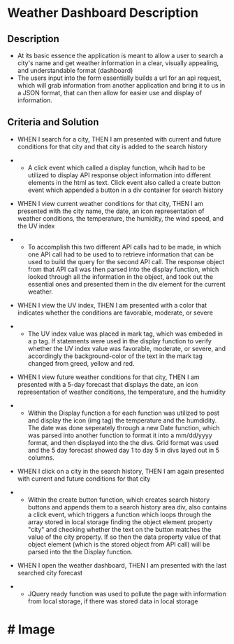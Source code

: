 # Weather Dashboard Description
## Description
* At its basic essence the application is meant to allow a user to search a city's name and get weather information in a clear, visually appealing, and understandable format (dashboard)
* The users input into the form essentially builds a url for an api request, which will grab information from another application and bring it to us in a JSON format, that can then allow for easier use and display of information.
## Criteria and Solution
*   WHEN I search for a city, THEN I am presented with current and future conditions for that city and that city is added to the search history 

* * A click event which called a display function, whcih had to be utilized to display API response object information into different elements in the html as text. Click event also called a create button event which appended a button in a div container for search history

* WHEN I view current weather conditions for that city, THEN I am presented with the city name, the date, an icon representation of weather conditions, the temperature, the humidity, the wind speed, and the UV index

* * To accomplish this two different API calls had to be made, in which one API call had to be used to to 
retrieve information that can be used to build the query for the second API call. The response object from that API call was then parsed into the display function, which looked through all the information in the object, and took out the essential ones and presented them in the div element for the current weather.

* WHEN I view the UV index, THEN I am presented with a color that indicates whether the conditions are favorable, moderate, or severe

* * The UV index value was placed in mark tag, which was embeded in a p tag. If statements were used in the display function to verify whether the UV index value was favorable, moderate, or severe, and accordingly the background-color of the text in the mark tag changed from greed, yellow and red.

* WHEN I view future weather conditions for that city, THEN I am presented with a 5-day forecast that displays the date, an icon representation of weather conditions, the temperature, and the humidity

* * Within the Display function a for each function was utilized to post and display the icon (img tag)
the temperature and the humdidity. The date was done seperately through a new Date function, which was parsed into another function to format it into a mm/dd/yyyy format, and then displayed into the the divs. Grid format was used and the 5 day forecast showed day 1 to day 5 in divs layed out in 5 columns.

* WHEN I click on a city in the search history, THEN I am again presented with current and future conditions for that city

* * Within the create button function, which creates search history buttons and appends them to a search history area div, also contains a click event, which triggers a function which loops through the array stored in local storage finding the object element property "city" and checking whether the text on the button matches the value of the city property. If so then the data property value of that object element (which is the stored object from API call) will be parsed into the the Display function.

* WHEN I open the weather dashboard, THEN I am presented with the last searched city forecast

* * JQuery ready function was used to pollute the page with information from local storage, if there was stored data in local storage

# # Image


